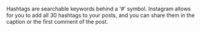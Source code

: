 Hashtags are searchable keywords behind a ‘#’ symbol. Instagram allows for you to add all 30 hashtags to your posts, and you can share them in the caption or the first comment of the post.


